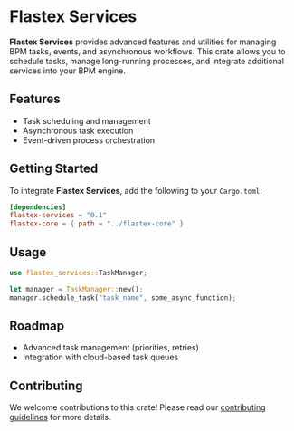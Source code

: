 # Flastex Services

**Flastex Services** provides advanced features and utilities for managing BPM tasks, events, and asynchronous workflows. This crate allows you to schedule tasks, manage long-running processes, and integrate additional services into your BPM engine.

## Features
- Task scheduling and management
- Asynchronous task execution
- Event-driven process orchestration

## Getting Started
To integrate **Flastex Services**, add the following to your `Cargo.toml`:
```toml
[dependencies]
flastex-services = "0.1"
flastex-core = { path = "../flastex-core" }
```

## Usage
```rust
use flastex_services::TaskManager;

let manager = TaskManager::new();
manager.schedule_task("task_name", some_async_function);
```

## Roadmap
- Advanced task management (priorities, retries)
- Integration with cloud-based task queues

## Contributing
We welcome contributions to this crate! Please read our [contributing guidelines](../CONTRIBUTING.md) for more details.